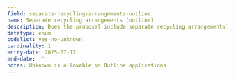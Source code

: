 ```yaml
---
field: separate-recycling-arrangements-outline
name: Separate recycling arrangements (outline)
description: Does the proposal include separate recycling arrangements?
datatype: enum
codelist: yes-no-unknown
cardinality: 1
entry-date: 2025-07-17
end-date: ''
notes: Unknown is allowable in Outline applications
---
```

